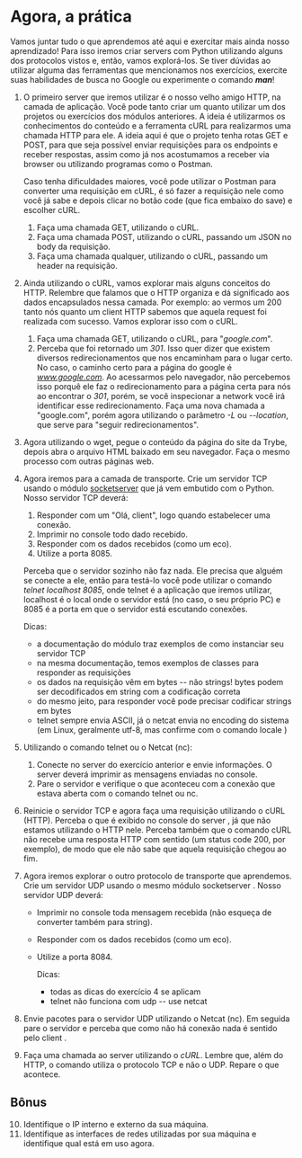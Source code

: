 # Agora, a prática

Vamos juntar tudo o que aprendemos até aqui e exercitar mais ainda nosso aprendizado! Para isso iremos criar servers com Python utilizando alguns dos protocolos vistos e, então, vamos explorá-los. Se tiver dúvidas ao utilizar alguma das ferramentas que mencionamos nos exercícios, exercite suas habilidades de busca no Google ou experimente o comando **_man_**!

1.  O primeiro server que iremos utilizar é o nosso velho amigo HTTP, na camada de aplicação. Você pode tanto criar um quanto utilizar um dos projetos ou exercícios dos módulos anteriores. A ideia é utilizarmos os conhecimentos do conteúdo e a ferramenta cURL para realizarmos uma chamada HTTP para ele. A ideia aqui é que o projeto tenha rotas GET e POST, para que seja possível enviar requisições para os endpoints e receber respostas, assim como já nos acostumamos a receber via browser ou utilizando programas como o Postman.

    Caso tenha dificuldades maiores, você pode utilizar o Postman para converter uma requisição em cURL, é só fazer a requisição nele como você já sabe e depois clicar no botão code (que fica embaixo do save) e escolher cURL.

    1. Faça uma chamada GET, utilizando o cURL.
    2. Faça uma chamada POST, utilizando o cURL, passando um JSON no body da requisição.
    3. Faça uma chamada qualquer, utilizando o cURL, passando um header na requisição.

2.  Ainda utilizando o cURL, vamos explorar mais alguns conceitos do HTTP. Relembre que falamos que o HTTP organiza e dá significado aos dados encapsulados nessa camada. Por exemplo: ao vermos um 200 tanto nós quanto um client HTTP sabemos que aquela request foi realizada com sucesso. Vamos explorar isso com o cURL.

    1. Faça uma chamada GET, utilizando o cURL, para "_google.com_".
    2. Perceba que foi retornado um _301_. Isso quer dizer que existem diversos redirecionamentos que nos encaminham para o lugar certo. No caso, o caminho certo para a página do google é *www.google.com*. Ao acessarmos pelo navegador, não percebemos isso porquê ele faz o redirecionamento para a página certa para nós ao encontrar o _301_, porém, se você inspecionar a network você irá identificar esse redirecionamento. Faça uma nova chamada a "google.com", porém agora utilizando o parâmetro _-L_ ou _--location_, que serve para "seguir redirecionamentos".

3.  Agora utilizando o wget, pegue o conteúdo da página do site da Trybe, depois abra o arquivo HTML baixado em seu navegador. Faça o mesmo processo com outras páginas web.

4.  Agora iremos para a camada de transporte. Crie um servidor TCP usando o módulo [socketserver](https://docs.python.org/3/library/socketserver.html) que já vem embutido com o Python. Nosso servidor TCP deverá:

    1. Responder com um "Olá, client", logo quando estabelecer uma conexão.
    2. Imprimir no console todo dado recebido.
    3. Responder com os dados recebidos (como um eco).
    4. Utilize a porta 8085.

    Perceba que o servidor sozinho não faz nada. Ele precisa que alguém se conecte a ele, então para testá-lo você pode utilizar o comando _telnet localhost 8085_, onde telnet é a aplicação que iremos utilizar, localhost é o local onde o servidor está (no caso, o seu próprio PC) e 8085 é a porta em que o servidor está escutando conexões.

    Dicas:

    - a documentação do módulo traz exemplos de como instanciar seu servidor TCP
    - na mesma documentação, temos exemplos de classes para responder as requisições
    - os dados na requisição vêm em bytes -- não strings! bytes podem ser decodificados em string com a codificação correta
    - do mesmo jeito, para responder você pode precisar codificar strings em bytes
    - telnet sempre envia ASCII, já o netcat envia no encoding do sistema (em Linux, geralmente utf-8, mas confirme com o comando locale )

5.  Utilizando o comando telnet ou o Netcat (nc):
    1. Conecte no server do exercício anterior e envie informações. O server deverá imprimir as mensagens enviadas no console.
    2. Pare o servidor e verifique o que aconteceu com a conexão que estava aberta com o comando telnet ou nc.
6.  Reinicie o servidor TCP e agora faça uma requisição utilizando o cURL (HTTP). Perceba o que é exibido no console do server , já que não estamos utilizando o HTTP nele. Perceba também que o comando cURL não recebe uma resposta HTTP com sentido (um status code 200, por exemplo), de modo que ele não sabe que aquela requisição chegou ao fim.
7.  Agora iremos explorar o outro protocolo de transporte que aprendemos. Crie um servidor UDP usando o mesmo módulo socketserver . Nosso servidor UDP deverá:

    - Imprimir no console toda mensagem recebida (não esqueça de converter também para string).
    - Responder com os dados recebidos (como um eco).
    - Utilize a porta 8084.

      Dicas:

      - todas as dicas do exercício 4 se aplicam
      - telnet não funciona com udp -- use netcat

8.  Envie pacotes para o servidor UDP utilizando o Netcat (nc). Em seguida pare o servidor e perceba que como não há conexão nada é sentido pelo client .
9.  Faça uma chamada ao server utilizando o _cURL_. Lembre que, além do HTTP, o comando utiliza o protocolo TCP e não o UDP. Repare o que acontece.

## Bônus

10. Identifique o IP interno e externo da sua máquina.
11. Identifique as interfaces de redes utilizadas por sua máquina e identifique qual está em uso agora.
